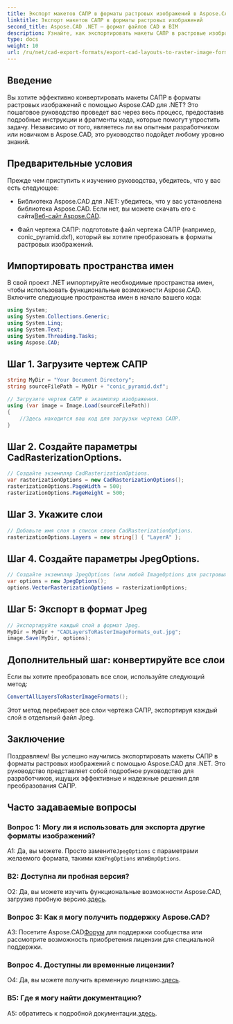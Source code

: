 ```yaml
---
title: Экспорт макетов САПР в форматы растровых изображений в Aspose.CAD для .NET
linktitle: Экспорт макетов САПР в форматы растровых изображений
second_title: Aspose.CAD .NET — формат файлов CAD и BIM
description: Узнайте, как экспортировать макеты САПР в растровые изображения с помощью Aspose.CAD для .NET. Следуйте нашему пошаговому руководству для плавного преобразования.
type: docs
weight: 10
url: /ru/net/cad-export-formats/export-cad-layouts-to-raster-image-formats/
---
```

## Введение

Вы хотите эффективно конвертировать макеты САПР в форматы растровых изображений с помощью Aspose.CAD для .NET? Это пошаговое руководство проведет вас через весь процесс, предоставив подробные инструкции и фрагменты кода, которые помогут упростить задачу. Независимо от того, являетесь ли вы опытным разработчиком или новичком в Aspose.CAD, это руководство подойдет любому уровню знаний.

## Предварительные условия

Прежде чем приступить к изучению руководства, убедитесь, что у вас есть следующее:

-  Библиотека Aspose.CAD для .NET: убедитесь, что у вас установлена библиотека Aspose.CAD. Если нет, вы можете скачать его с сайта[Веб-сайт Aspose.CAD](https://releases.aspose.com/cad/net/).

- Файл чертежа САПР: подготовьте файл чертежа САПР (например, conic_pyramid.dxf), который вы хотите преобразовать в форматы растровых изображений.

## Импортировать пространства имен

В свой проект .NET импортируйте необходимые пространства имен, чтобы использовать функциональные возможности Aspose.CAD. Включите следующие пространства имен в начало вашего кода:

```csharp
using System;
using System.Collections.Generic;
using System.Linq;
using System.Text;
using System.Threading.Tasks;
using Aspose.CAD;
```

## Шаг 1. Загрузите чертеж САПР

```csharp
string MyDir = "Your Document Directory";
string sourceFilePath = MyDir + "conic_pyramid.dxf";

// Загрузите чертеж САПР в экземпляр изображения.
using (var image = Image.Load(sourceFilePath))
{
    //Здесь находится ваш код для загрузки чертежа САПР.
}
```

## Шаг 2. Создайте параметры CadRasterizationOptions.

```csharp
// Создайте экземпляр CadRasterizationOptions.
var rasterizationOptions = new CadRasterizationOptions();
rasterizationOptions.PageWidth = 500;
rasterizationOptions.PageHeight = 500;
```

## Шаг 3. Укажите слои

```csharp
// Добавьте имя слоя в список слоев CadRasterizationOptions.
rasterizationOptions.Layers = new string[] { "LayerA" };
```

## Шаг 4. Создайте параметры JpegOptions.

```csharp
// Создайте экземпляр JpegOptions (или любой ImageOptions для растровых форматов).
var options = new JpegOptions();
options.VectorRasterizationOptions = rasterizationOptions;
```

## Шаг 5: Экспорт в формат Jpeg

```csharp
// Экспортируйте каждый слой в формат Jpeg.
MyDir = MyDir + "CADLayersToRasterImageFormats_out.jpg";
image.Save(MyDir, options);
```

## Дополнительный шаг: конвертируйте все слои

Если вы хотите преобразовать все слои, используйте следующий метод:

```csharp
ConvertAllLayersToRasterImageFormats();
```

Этот метод перебирает все слои чертежа САПР, экспортируя каждый слой в отдельный файл Jpeg.

## Заключение

Поздравляем! Вы успешно научились экспортировать макеты САПР в форматы растровых изображений с помощью Aspose.CAD для .NET. Это руководство представляет собой подробное руководство для разработчиков, ищущих эффективные и надежные решения для преобразования САПР.

## Часто задаваемые вопросы

### Вопрос 1: Могу ли я использовать для экспорта другие форматы изображений?

 А1: Да, вы можете. Просто замените`JpegOptions` с параметрами желаемого формата, такими как`PngOptions` или`BmpOptions`.

### В2: Доступна ли пробная версия?

 О2: Да, вы можете изучить функциональные возможности Aspose.CAD, загрузив пробную версию.[здесь](https://releases.aspose.com/).

### Вопрос 3: Как я могу получить поддержку Aspose.CAD?

 A3: Посетите Aspose.CAD[Форум](https://forum.aspose.com/c/cad/19) для поддержки сообщества или рассмотрите возможность приобретения лицензии для специальной поддержки.

### Вопрос 4. Доступны ли временные лицензии?

 О4: Да, вы можете получить временную лицензию.[здесь](https://purchase.aspose.com/temporary-license/).

### В5: Где я могу найти документацию?

 A5: обратитесь к подробной документации.[здесь](https://reference.aspose.com/cad/net/).